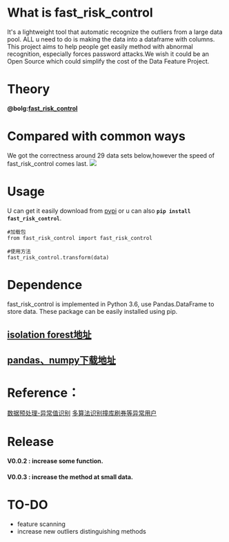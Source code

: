# What is fast_risk_control
It's a lightweight tool that automatic recognize the outliers from a large data pool. ALL u need to do is making the data into a dataframe with columns. This project aims to help people get easily method with abnormal recognition, especially forces password attacks.We wish it could be an Open Source which could simplify the cost of the Data Feature Project.  

# Theory
**@bolg:[fast_risk_control](http://shataowei.com/2017/12/09/风控用户识别方法/)**

# Compared with common ways
We got the correctness around 29 data sets below,however the speed of fast_risk_control comes last. 
![](http://upload-images.jianshu.io/upload_images/1129359-90b9e7933f787fd4.jpg?imageMogr2/auto-orient/strip%7CimageView2/2/w/1240)

# Usage
U can get it easily download from [pypi](https://pypi.python.org/pypi?:action=display&name=fast_risk_control&version=0.0.1)
or u can also **`pip install fast_risk_control`**.
```
#加载包
from fast_risk_control import fast_risk_control

#使用方法
fast_risk_control.transform(data)
```

# Dependence
fast_risk_control is implemented in Python 3.6, use Pandas.DataFrame to store data. These package can be easily installed using pip.
## [isolation forest地址](https://github.com/scikit-learn/scikit-learn/blob/master/sklearn/ensemble/iforest.py)
## [pandas、numpy下载地址](http://www.lfd.uci.edu/~gohlke/pythonlibs/)

# Reference：
[数据预处理-异常值识别](http://shataowei.com/2017/08/09/数据预处理-异常值识别/)
[多算法识别撞库刷券等异常用户](http://shataowei.com/2017/12/01/多算法识别撞库刷券等异常用户/)

# Release
#### V0.0.2 : increase some function.
#### V0.0.3 : increase the method at small data.

# TO-DO
- feature scanning
- increase new outliers distinguishing methods